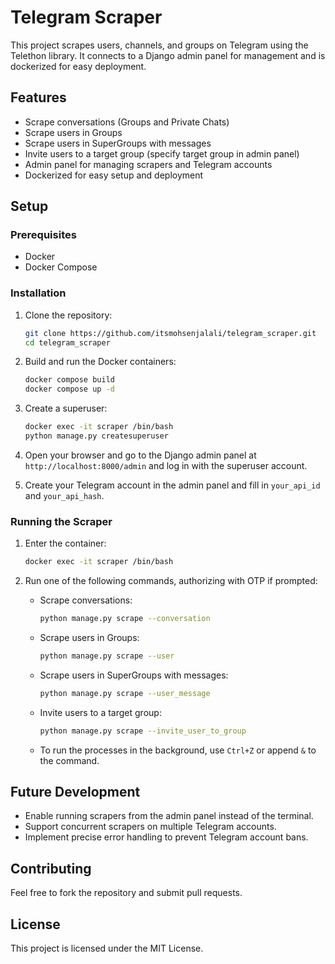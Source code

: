 # Telegram Scraper

This project scrapes users, channels, and groups on Telegram using the Telethon library. It connects to a Django admin panel for management and is dockerized for easy deployment.

## Features

- Scrape conversations (Groups and Private Chats)
- Scrape users in Groups
- Scrape users in SuperGroups with messages
- Invite users to a target group (specify target group in admin panel)
- Admin panel for managing scrapers and Telegram accounts
- Dockerized for easy setup and deployment

## Setup

### Prerequisites

- Docker
- Docker Compose

### Installation

1. Clone the repository:

   ```bash
   git clone https://github.com/itsmohsenjalali/telegram_scraper.git
   cd telegram_scraper
   ```

2. Build and run the Docker containers:

   ```bash
   docker compose build
   docker compose up -d
   ```

3. Create a superuser:

   ```bash
   docker exec -it scraper /bin/bash
   python manage.py createsuperuser
   ```

4. Open your browser and go to the Django admin panel at `http://localhost:8000/admin` and log in with the superuser account.

5. Create your Telegram account in the admin panel and fill in `your_api_id` and `your_api_hash`.

### Running the Scraper

1. Enter the container:

   ```bash
   docker exec -it scraper /bin/bash
   ```

2. Run one of the following commands, authorizing with OTP if prompted:

   - Scrape conversations:

     ```bash
     python manage.py scrape --conversation
     ```

   - Scrape users in Groups:

     ```bash
     python manage.py scrape --user
     ```

   - Scrape users in SuperGroups with messages:

     ```bash
     python manage.py scrape --user_message
     ```

   - Invite users to a target group:

     ```bash
     python manage.py scrape --invite_user_to_group
     ```

   - To run the processes in the background, use `Ctrl+Z` or append `&` to the command.

## Future Development

- Enable running scrapers from the admin panel instead of the terminal.
- Support concurrent scrapers on multiple Telegram accounts.
- Implement precise error handling to prevent Telegram account bans.

## Contributing

Feel free to fork the repository and submit pull requests.

## License

This project is licensed under the MIT License.
